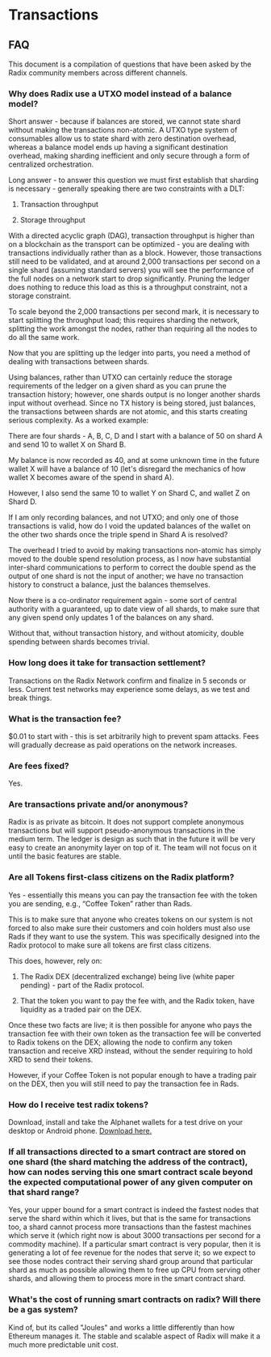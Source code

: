 # Transactions

## FAQ

This document is a compilation of questions that have been asked by the Radix community members across different channels.

### Why does Radix use a UTXO model instead of a balance model?

Short answer - because if balances are stored, we cannot state shard without making the transactions non-atomic. A UTXO type system of consumables allow us to state shard with zero destination overhead, whereas a balance model ends up having a significant destination overhead, making sharding inefficient and only secure through a form of centralized orchestration.

Long answer - to answer this question we must first establish that sharding is necessary - generally speaking there are two constraints with a DLT:

1. Transaction throughput

2. Storage throughput

With a directed acyclic graph \(DAG\), transaction throughput is higher than on a blockchain as the transport can be optimized  - you are dealing with transactions individually rather than as a block. However, those transactions still need to be validated, and at around 2,000 transactions per second on a single shard \(assuming standard servers\) you will see the performance of the full nodes on a network start to drop significantly. Pruning the ledger does nothing to reduce this load as this is a throughput constraint, not a storage constraint.

To scale beyond the 2,000 transactions per second mark, it is necessary to start splitting the throughput load; this requires sharding the network, splitting the work amongst the nodes, rather than requiring all the nodes to do all the same work.

Now that you are splitting up the ledger into parts, you need a method of dealing with transactions between shards.

Using balances, rather than UTXO can certainly reduce the storage requirements of the ledger on a given shard as you can prune the transaction history; however, one shards output is no longer another shards input without overhead. Since no TX history is being stored, just balances, the transactions between shards are not atomic, and this starts creating serious complexity. As a worked example:

There are four shards - A, B, C, D and I start with a balance of 50 on shard A and send 10 to wallet X on Shard B.

My balance is now recorded as 40, and at some unknown time in the future wallet X will have a balance of 10 \(let's disregard the mechanics of how wallet X becomes aware of the spend in shard A\).

However, I also send the same 10 to wallet Y on Shard C, and wallet Z on Shard D.

If I am only recording balances, and not UTXO; and only one of those transactions is valid, how do I void the updated balances of the wallet on the other two shards once the triple spend in Shard A is resolved?

The overhead I tried to avoid by making transactions non-atomic has simply moved to the double spend resolution process, as I now have substantial inter-shard communications to perform to correct the double spend as the output of one shard is not the input of another; we have no transaction history to construct a balance, just the balances themselves.  

Now there is a co-ordinator requirement again - some sort of central authority with a guaranteed, up to date view of all shards, to make sure that any given spend only updates 1 of the balances on any shard.

Without that, without transaction history, and without atomicity, double spending between shards becomes trivial.

### How long does it take for transaction settlement?

 Transactions on the Radix Network confirm and finalize in 5 seconds or less. Current test networks may experience some delays, as we test and break things. 

### What is the transaction fee?

$0.01 to start with - this is set arbitrarily high to prevent spam attacks. Fees will gradually decrease as paid operations on the network increases. 

### Are fees fixed?

Yes.

### Are transactions private and/or anonymous?

Radix is as private as bitcoin. It does not support complete anonymous transactions but will support pseudo-anonymous transactions in the medium term. The ledger is design as such that in the future it will be very easy to create an anonymity layer on top of it. The team will not focus on it until the basic features are stable.

### Are all Tokens first-class citizens on the Radix platform?

Yes - essentially this means you can pay the transaction fee with the token you are sending, e.g., “Coffee Token” rather than Rads.

This is to make sure that anyone who creates tokens on our system is not forced to also make sure their customers and coin holders must also use Rads if they want to use the system. This was specifically designed into the Radix protocol to make sure all tokens are first class citizens.

This does, however, rely on:

1. The Radix DEX \(decentralized exchange\) being live \(white paper pending\) - part of the Radix protocol.

2. That the token you want to pay the fee with, and the Radix token, have liquidity as a traded pair on the DEX.

Once these two facts are live; it is then possible for anyone who pays the transaction fee with their own token as the transaction fee will be converted to Radix tokens on the DEX; allowing the node to confirm any token transaction and receive XRD instead, without the sender requiring to hold XRD to send their tokens.

However, if your Coffee Token is not popular enough to have a trading pair on the DEX, then you will still need to pay the transaction fee in Rads.

### How do I receive test radix tokens?

Download, install and take the Alphanet wallets for a test drive on your desktop or Android phone. [Download here.](https://radixdlt.com/wallet)

### If all transactions directed to a smart contract are stored on one shard \(the shard matching the address of the contract\), how can nodes serving this one smart contract scale beyond the expected computational power of any given computer on that shard range?

Yes, your upper bound for a smart contract is indeed the fastest nodes that serve the shard within which it lives, but that is the same for transactions too, a shard cannot process more transactions than the fastest machines which serve it \(which right now is about 3000 transactions per second for a commodity machine\). If a particular smart contract is very popular, then it is generating a lot of fee revenue for the nodes that serve it; so we expect to see those nodes contract their serving shard group around that particular shard as much as possible allowing them to free up CPU from serving other shards, and allowing them to process more in the smart contract shard.

### **What's the cost of running smart contracts on radix? Will there be a gas system?**

Kind of, but its called "Joules" and works a little differently than how Ethereum manages it. The stable and scalable aspect of Radix will make it a much more predictable unit cost.

